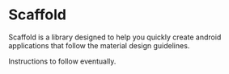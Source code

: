 # Scaffold
Scaffold is a library designed to help you quickly create android applications that follow the material design guidelines.

Instructions to follow eventually.
